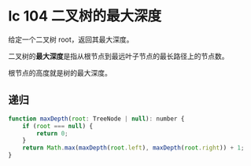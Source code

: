 # lc 104 二叉树的最大深度

给定一个二叉树 root，返回其最大深度。

二叉树的**最大深度**是指从根节点到最远叶子节点的最长路径上的节点数。

根节点的高度就是树的最大深度。

## 递归

```javascript
function maxDepth(root: TreeNode | null): number {
    if (root === null) {
        return 0;
    }
    return Math.max(maxDepth(root.left), maxDepth(root.right)) + 1;
}
```
